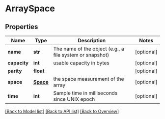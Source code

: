 # ArraySpace

## Properties
Name | Type | Description | Notes
------------ | ------------- | ------------- | -------------
**name** | **str** | The name of the object (e.g., a file system or snapshot) | [optional] 
**capacity** | **int** | usable capacity in bytes | [optional] 
**parity** | **float** |  | [optional] 
**space** | [**Space**](Space.md) | the space measurement of the array | [optional] 
**time** | **int** | Sample time in milliseconds since UNIX epoch | [optional] 

[[Back to Model list]](index.md#documentation-for-models) [[Back to API list]](index.md#endpoint-properties) [[Back to Overview]](index.md)


